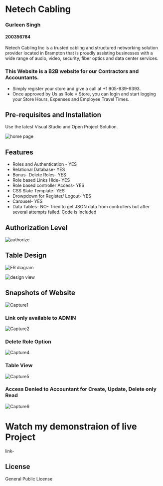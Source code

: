 # Netech Cabling
### Gurleen Singh
#### 200356784

Netech Cabling Inc is a trusted cabling and structured networking solution provider located in Brampton that is proudly assisting businesses with a wide range of audio, video, security, fiber optics and data center services. 

### This Website is a B2B website for our Contractors and Accountants. 

* Simply register your store and give a call at +1 905-939-9393.
* Once approved by Us as Role = Store, you can login and start logging your Store Hours, Expenses and Employee Travel Times.

## Pre-requisites and Installation

Use the latest Visual Studio and Open Project Solution.

![home page](https://user-images.githubusercontent.com/42320689/79030263-296b4d00-7b66-11ea-9944-086f323b94d0.JPG)

## Features
* Roles and Authentication - YES
* Relational Database- YES
* Bonus- Delete Roles- YES
* Role based Links Hide- YES
* Role based controller Access- YES
* CSS Slate Template- YES
* Drowpdown for Register/ Logout- YES
* Carousel- YES
* Data Tables- NO-  Tried to get JSON data from controllers but after several attempts failed. Code is Included

## Authorization Level

![authorize](https://user-images.githubusercontent.com/42320689/79030211-f32dcd80-7b65-11ea-93d7-84a1b998553f.JPG)
      

## Table Design 


![ER diagram](https://user-images.githubusercontent.com/42320689/79030229-09d42480-7b66-11ea-89c8-87342b720683.JPG)


![design view](https://user-images.githubusercontent.com/42320689/79030071-418e9c80-7b65-11ea-8f03-e65481119562.JPG)

## Snapshots of Website

![Capture1](https://user-images.githubusercontent.com/42320689/79030764-b57e7400-7b68-11ea-8501-01f0a04500a2.JPG)

### Link only available to ADMIN
![Capture2](https://user-images.githubusercontent.com/42320689/79030765-b57e7400-7b68-11ea-94db-246b9ff562bc.JPG)

### Delete Role Option
![Capture4](https://user-images.githubusercontent.com/42320689/79030767-b6170a80-7b68-11ea-854d-96bdef6612af.JPG)

### Table View
![Capture5](https://user-images.githubusercontent.com/42320689/79030768-b6170a80-7b68-11ea-90d6-1d94fb89e2dd.JPG)

### Access Denied to Accountant for Create, Update, Delete only Read
![Capture6](https://user-images.githubusercontent.com/42320689/79030763-b4e5dd80-7b68-11ea-9510-a9ddd016a584.JPG)

# Watch my demonstraion of live Project

link- 
## License
General Public License
